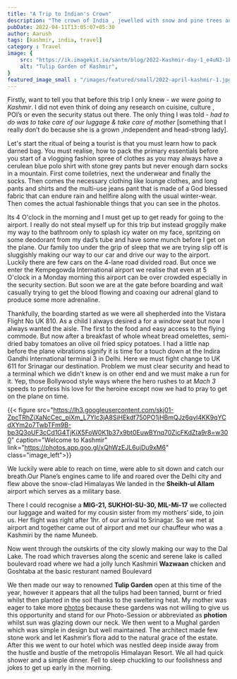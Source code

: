 ```yaml
---
title: "A Trip to Indian's Crown"
description: "The crown of India , jewelled with snow and pine trees and laden with a rich history and culture"
pubDate: 2022-04-11T13:05:07+05:30
author: Aarush
tags: [kashmir, india, travel]
category : Travel
image: {
    src: "https://ik.imagekit.io/santm/blog/2022-Kashmir-day-1_e4uN3-1Eb2.webp?updatedAt=1684813321021",
    alt: "Tulip Garden of Kashmir",
}
featured_image_small : "/images/featured/small/2022-april-kashmir-1.jpg"
---
```

Firstly, want to tell you that before this trip I only knew - *we were going to Kashmir*. I did not even think of doing any research on cuisine, culture , POI’s or even the security status out there. The only thing I was told -  *had to do was to take care of our luggage & take care of mother* [something that I really don’t do  because she is a grown ,independent and head-strong lady].   
        

Let's start the ritual of being a tourist is that you must learn how to pack darned bag. You must realise, how to pack the primary essentials before you start of a vlogging fashion spree of clothes as you may always have a cerulean blue polo shirt with stone grey pants but never enough darn socks in a mountain. First come toiletries, next the underwear and finally the socks. Then comes the necessary clothing like lounge clothes, and long pants and shirts and the multi-use jeans pant that is made of a God blessed fabric that can endure rain  and hellfire along with the usual winter-wear. Then comes the actual fashionable things that you can see in the photos.   


Its 4 O'clock in the morning and I must get up to get ready for going to the airport. I really do not steal myself up for this trip but instead groggily make my way to the bathroom only to splash icy water on my face, spritzing on some deodorant from my dad’s tube and have some munch before I get on the plane. Our family too under the grip of sleep that we are trying slip off is sluggishly making our way to our car and drive our way to the airport. Luckily there are few cars on the 4-lane road divided road. But once we enter the Kempegowda International airport we realise that even at 5 O'clock in a Monday morning this airport can be over crowded especially in the security section. But soon we are at the gate before boarding and wait casually trying to  get the blood flowing and coaxing our adrenal gland to produce some more adrenaline.  

Thankfully, the boarding started as we were all shepherded into the  Vistara Flight No UK 810. As a child I always desired a for a window seat but now I always wanted the aisle. The first to the food and easy access to the flying commode. But now after a breakfast of whole wheat bread omelettes, semi-dried baby tomatoes an olive oil fried spicy potatoes. I had a little nap before the plane vibrations signify it is time for a touch down at the Indira Gandhi International terminal 3 in Delhi. Here we must fight change to UK 611 for Srinagar our destination. Problem we must clear security and head to a terminal which we didn't knew is on other end and we must make a run for it. Yep, those Bollywood style ways where the hero rushes to at *Mach 3* speeds to profess his love for the heroine  except now we had to pray to get on the plane on time.  

{{< figure src="https://lh3.googleusercontent.com/skj01-ZpcTRhZjXaNcCec_piXm_L7Ylc3jA8SiHEkdf750PO1jHBmQJz6qvl4KK9qYCdXYm2o7TwbTFm9B-bp3Q3oUF3cCd1G4TjKiX5FoW0K1b37x9bt0EuwBYnq70ZicFKdZta9r8=w300" caption="Welcome to Kashmir" link="https://photos.app.goo.gl/xQhWzEJL6ujDu9xM6" class="image_left">}}

We luckily were able to reach on time, were able to sit down and catch our breath.Our Plane’s engines came to life and roared over the Delhi city and flew above the snow-clad Himalayas We landed in the **Sheikh-ul Allam** airport which serves as a military base.

There I could recognise a **MIG-21, SUKHOI-SU-30, MIL-Mi-17** we collected our luggage and waited for my cousin sister from my mothers’ side, to join us. Her flight was right after 1hr. of our arrival to Srinagar. So we met at airport and together came out of airport and met our chauffeur who was a Kashmiri by the name Muneeb.  

Now went through the outskirts of the city slowly making  our way to the Dal Lake. The road which traverses along the scenic and serene lake is called boulevard road where we had a jolly lunch Kashmiri **Wazwaan** chicken and Goshtaba at the basic resturant named Boulevard  

We then made our way to renowned **Tulip Garden** open at this time of the year, however it appears that all the tulips had been tanned, burnt or fried whilst then planted in the soil thanks to the sweltering heat. My mother was eager to take more [photos](https://photos.app.goo.gl/aQ6DS277YsJzvsbj6) because these gardens was not willing to give us this opportunity and stand for our Photo-Session or abbreviated as **photion** whilst sun was glazing down our neck. We then went to a Mughal garden which was simple in design but well maintained. The architect made few stone work and let Kashmir’s flora add to the natural grace of the estate. After this we went to our hotel which was nestled deep inside away from the hustle and bustle of the  metropolis Himalayan Resort. We all had quick shower and a simple dinner. Fell to sleep chuckling to our foolishness and jokes to get up early in the morning.   



